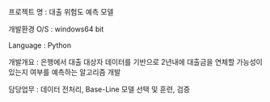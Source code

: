 프로젝트 명 : 대출 위험도 예측 모델

개발환경 O/S : windows64 bit

Language : Python

개발개요 : 은행에서 대출 대상자 데이터를 기반으로 2년내에 대출금을 연체할 가능성이 있는지 여부를 예측하는 알고리즘 개발

담당업무 : 데이터 전처리, Base-Line 모델 선택 및 훈련, 검증
